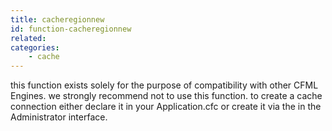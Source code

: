 ```yaml
---
title: cacheregionnew
id: function-cacheregionnew
related:
categories:
    - cache
---
```


this function exists solely for the purpose of compatibility with other CFML Engines.  we strongly recommend not to use this function.
        to create a cache connection either declare it in your Application.cfc or create it via the in the Administrator interface.